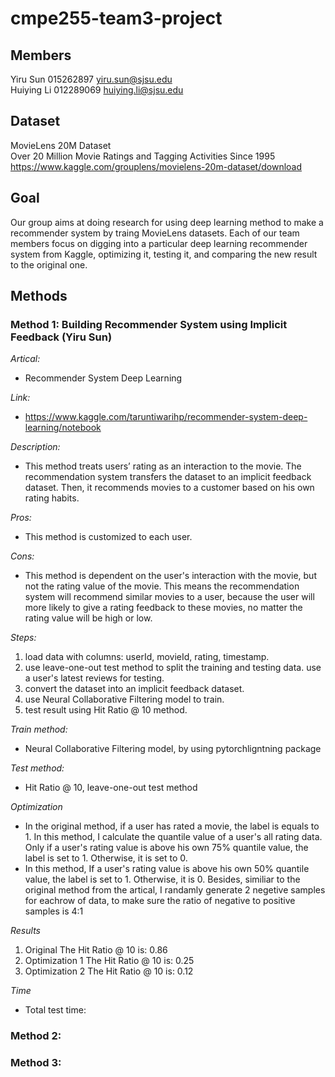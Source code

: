 # cmpe255-team3-project

## Members
Yiru Sun 015262897 yiru.sun@sjsu.edu<br/>
Huiying Li 012289069 huiying.li@sjsu.edu

## Dataset
MovieLens 20M Dataset<br/>
Over 20 Million Movie Ratings and Tagging Activities Since 1995<br/>
https://www.kaggle.com/grouplens/movielens-20m-dataset/download

## Goal
Our group aims at doing research for using deep learning method to make a recommender system by traing MovieLens datasets. Each of our team members focus on digging into a particular deep learning recommender system from Kaggle, optimizing it, testing it, and comparing the new result to the original one.

## Methods
### Method 1: Building Recommender System using Implicit Feedback (Yiru Sun)
*Artical:* 
* Recommender System Deep Learning

*Link:* 
* https://www.kaggle.com/taruntiwarihp/recommender-system-deep-learning/notebook

*Description:* 
* This method treats users’ rating as an interaction to the movie. The recommendation system transfers the dataset to an implicit feedback dataset. Then, it recommends movies to a customer based on his own rating habits.

*Pros:* 
* This method is customized to each user.

*Cons:* 
* This method is dependent on the user's interaction with the movie, but not the rating value of the movie. This means the recommendation system will recommend similar movies to a user, because the user will more likely to give a rating feedback to these movies, no matter the rating value will be high or low.

*Steps:* 
1. load data with columns: userId, movieId, rating, timestamp.
2. use leave-one-out test method to split the training and testing data. use a user's latest reviews for testing.
3. convert the dataset into an implicit feedback dataset.
4. use Neural Collaborative Filtering model to train.
5. test result using Hit Ratio @ 10 method.

*Train method:* 
* Neural Collaborative Filtering model, by using pytorchligntning package

*Test method:* 
* Hit Ratio @ 10, leave-one-out test method

*Optimization*
* In the original method, if a user has rated a movie, the label is equals to 1. In this method, I calculate the quantile value of a user's all rating data. Only if a user's rating value is above his own 75% quantile value, the label is set to 1. Otherwise, it is set to 0.
* In this method, If a user's rating value is above his own 50% quantile value, the label is set to 1. Otherwise, it is 0. Besides, similiar to the original method from the artical, I randamly generate 2 negetive samples for eachrow of data, to make sure the ratio of negative to positive samples is 4:1

*Results*
1. Original The Hit Ratio @ 10 is: 0.86
2. Optimization 1 The Hit Ratio @ 10 is: 0.25
3. Optimization 2 The Hit Ratio @ 10 is: 0.12

*Time*
* Total test time:


### Method 2: 



### Method 3:



